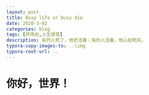 ```yaml
---
layout: post
title: Busy life or busy die
date: 2020-3-02
categories: blog
tags: [开场白,人生感悟]
description: 有的人死了，他还活着；有的人活着，他心如死灰。
typora-copy-images-to: ..\img
typora-root-url: ..
---
```

# 你好，世界！

